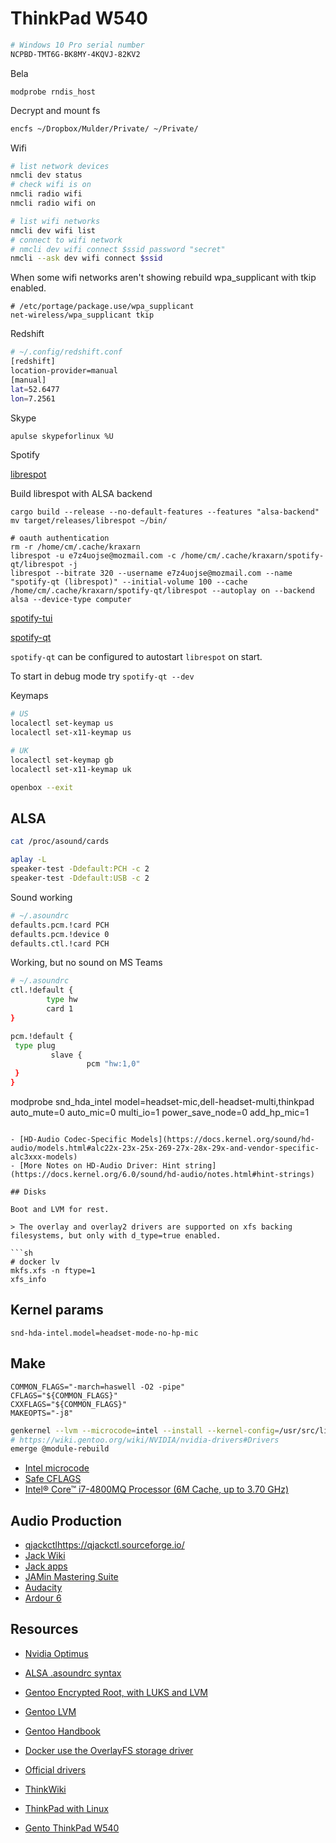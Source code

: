 # ThinkPad W540

```sh
# Windows 10 Pro serial number
NCPBD-TMT6G-BK8MY-4KQVJ-82KV2
```

Bela 

```
modprobe rndis_host
```

Decrypt and mount fs

```sh
encfs ~/Dropbox/Mulder/Private/ ~/Private/
```

Wifi

```sh
# list network devices
nmcli dev status
# check wifi is on
nmcli radio wifi
nmcli radio wifi on

# list wifi networks
nmcli dev wifi list
# connect to wifi network
# nmcli dev wifi connect $ssid password "secret"
nmcli --ask dev wifi connect $ssid
```

When some wifi networks aren't showing rebuild wpa_supplicant with tkip enabled.

```
# /etc/portage/package.use/wpa_supplicant
net-wireless/wpa_supplicant tkip
```

Redshift

```sh
# ~/.config/redshift.conf
[redshift]
location-provider=manual
[manual]
lat=52.6477
lon=7.2561
```

Skype

```sh
apulse skypeforlinux %U
```

Spotify

[librespot](https://github.com/librespot-org)

Build librespot with ALSA backend

```
cargo build --release --no-default-features --features "alsa-backend"
mv target/releases/librespot ~/bin/

# oauth authentication
rm -r /home/cm/.cache/kraxarn
librespot -u e7z4uojse@mozmail.com -c /home/cm/.cache/kraxarn/spotify-qt/librespot -j
librespot --bitrate 320 --username e7z4uojse@mozmail.com --name "spotify-qt (librespot)" --initial-volume 100 --cache /home/cm/.cache/kraxarn/spotify-qt/librespot --autoplay on --backend alsa --device-type computer
```

[spotify-tui](https://github.com/Rigellute/spotify-tui)

[spotify-qt](https://github.com/kraxarn/spotify-qt)

`spotify-qt` can be configured to autostart `librespot` on start.

To start in debug mode try `spotify-qt --dev`

Keymaps

```sh
# US
localectl set-keymap us
localectl set-x11-keymap us

# UK
localectl set-keymap gb
localectl set-x11-keymap uk

openbox --exit
```

## ALSA

```sh
cat /proc/asound/cards
```

```sh
aplay -L
speaker-test -Ddefault:PCH -c 2
speaker-test -Ddefault:USB -c 2
```

Sound working

```sh
# ~/.asoundrc
defaults.pcm.!card PCH
defaults.pcm.!device 0
defaults.ctl.!card PCH
```

Working, but no sound on MS Teams

```sh
# ~/.asoundrc
ctl.!default {
        type hw
        card 1
}

pcm.!default { 
 type plug 
         slave { 
                 pcm "hw:1,0" 
 } 
}

```
modprobe snd_hda_intel model=headset-mic,dell-headset-multi,thinkpad auto_mute=0 auto_mic=0 multi_io=1 power_save_node=0 add_hp_mic=1
```

- [HD-Audio Codec-Specific Models](https://docs.kernel.org/sound/hd-audio/models.html#alc22x-23x-25x-269-27x-28x-29x-and-vendor-specific-alc3xxx-models)
- [More Notes on HD-Audio Driver: Hint string](https://docs.kernel.org/6.0/sound/hd-audio/notes.html#hint-strings)

## Disks

Boot and LVM for rest.

> The overlay and overlay2 drivers are supported on xfs backing filesystems, but only with d_type=true enabled.

```sh
# docker lv
mkfs.xfs -n ftype=1
xfs_info
```

## Kernel params

```
snd-hda-intel.model=headset-mode-no-hp-mic
```

## Make

```
COMMON_FLAGS="-march=haswell -O2 -pipe"
CFLAGS="${COMMON_FLAGS}"
CXXFLAGS="${COMMON_FLAGS}"
MAKEOPTS="-j8"
```

```sh
genkernel --lvm --microcode=intel --install --kernel-config=/usr/src/linux/.config initramfs
# https://wiki.gentoo.org/wiki/NVIDIA/nvidia-drivers#Drivers
emerge @module-rebuild
```

- [Intel microcode](https://wiki.gentoo.org/wiki/Intel_microcode)
- [Safe CFLAGS](https://wiki.gentoo.org/wiki/Safe_CFLAGS#Haswell)
- [Intel® Core™ i7-4800MQ Processor (6M Cache, up to 3.70 GHz)](https://www.intel.com/content/www/us/en/products/sku/75128/intel-core-i74800mq-processor-6m-cache-up-to-3-70-ghz/specifications.html?wapkw=Intel%28R%29%20Core%28TM%29%20i7-4800MQ)

## Audio Production

- [qjackctl]()https://qjackctl.sourceforge.io/
- [Jack Wiki](https://github.com/jackaudio/jackaudio.github.com/wiki)
- [Jack apps](https://jackaudio.org/applications/)
- [JAMin Mastering Suite](http://jamin.sourceforge.net/en/about.html)
- [Audacity](https://manual.audacityteam.org/)
- [Ardour 6](https://ardour.org/)

## Resources

- [Nvidia Optimus](http://us.download.nvidia.com/XFree86/Linux-x86_64/331.79/README/optimus.html)
- [ALSA .asoundrc syntax](https://www.alsa-project.org/alsa-doc/alsa-lib/conf.html)
- [Gentoo Encrypted Root, with LUKS and LVM](https://linux.arantius.com/gentoo-encrypted-root-with-luks-and-lvm)
- [Gentoo LVM](https://wiki.gentoo.org/wiki/LVM)
- [Gentoo Handbook](https://wiki.gentoo.org/wiki/Handbook:AMD64)
- [Docker use the OverlayFS storage driver](https://docs.docker.com/storage/storagedriver/overlayfs-driver/)

- [Official drivers](https://pcsupport.lenovo.com/ie/en/products/laptops-and-netbooks/thinkpad-w-series-laptops/thinkpad-w540/downloads/ds039077)
- [ThinkWiki](https://www.thinkwiki.org/wiki/Category:W540)
- [ThinkPad with Linux](https://docs.google.com/document/d/1hFTArhNbmpmEBRkwRg0DMbEzLBCl43F1HXoXtJ8cm0k/edit#)
- [Gento ThinkPad W540](https://wiki.gentoo.org/wiki/Lenovo_Thinkpad_W540)

